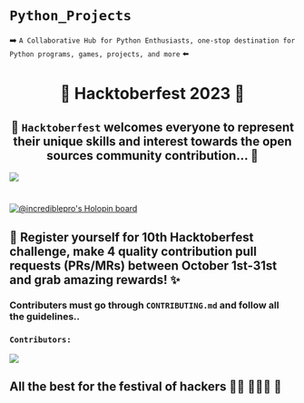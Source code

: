 # `Python_Projects`
➡️ ``A Collaborative Hub for Python Enthusiasts, one-stop destination for Python programs, games, projects, and more`` ⬅️
<h1 align=center> 🎃 Hacktoberfest 2023 🎃 </h1>

## <center> 🎊 `Hacktoberfest` welcomes everyone to represent their unique skills and interest towards the open sources community contribution... 🎊 </center>

<img align="center" src="https://hacktoberfest.com/_next/static/media/opengraph.e5fafe07.png"/>

#

[![@incrediblepro's Holopin board](https://holopin.me/incrediblepro)](https://holopin.io/@incrediblepro)
 
## 📢 Register yourself for 10th Hacktoberfest challenge, make 4 quality contribution pull requests (PRs/MRs) between October 1st-31st and grab amazing rewards! ✨

### Contributers must go through `CONTRIBUTING.md` and follow all the guidelines..

### `Contributors:` 

<a href="https://github.com/MrB141107/Python_Projects/graphs/contributors">
  <img src="https://contrib.rocks/image?repo=MrB141107/Python_Projects" />
</a>

## All the best for the festival of hackers 👍🏻 👨🏻‍💻 🎃
